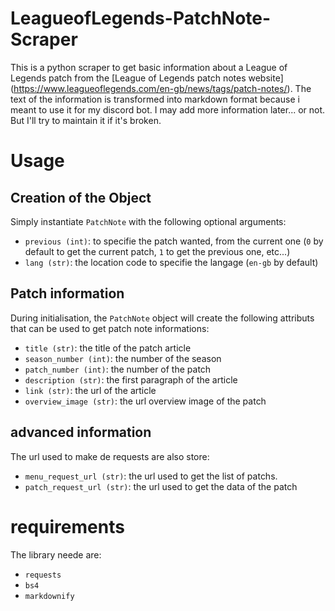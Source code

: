 # LeagueofLegends-PatchNote-Scraper

This is a python scraper to get basic information about a League of Legends patch from the [League of Legends patch notes website] (https://www.leagueoflegends.com/en-gb/news/tags/patch-notes/).
The text of the information is transformed into markdown format because i meant to use it for my discord bot.
I may add more information later... or not.
But I'll try to maintain it if it's broken.

# Usage

## Creation of the Object
Simply instantiate `PatchNote` with the following optional arguments:
- `previous (int)`: to specifie the patch wanted, from the current one (`0` by default to get the current patch, `1` to get the previous one, etc...)
- `lang (str)`: the location code to specifie the langage (`en-gb` by default)

## Patch information
During initialisation, the `PatchNote` object will create the following attributs that can be used to get patch note informations:
- `title (str)`: the title of the patch article
- `season_number (int)`: the number of the season
- `patch_number (int)`: the number of the patch
- `description (str)`: the first paragraph of the article
- `link (str)`: the url of the article
- `overview_image (str)`: the url overview image of the patch

## advanced information
The url used to make de requests are also store:
- `menu_request_url (str)`: the url used to get the list of patchs.
- `patch_request_url (str)`: the url used to get the data of the patch

# requirements
The library neede are:
- `requests`
- `bs4`
- `markdownify`

